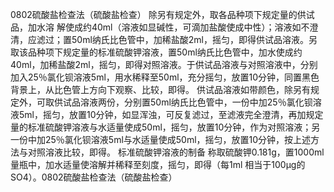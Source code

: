 0802硫酸盐检查法（硫酸盐检查）
除另有规定外，取各品种项下规定量的供试品，加水溶
解使成约40ml（溶液如显碱性，可滴加盐酸使成中性）；溶液如不澄清，应滤过；置50ml纳氏比色管中，加稀盐酸2ml，摇匀，即得供试品溶液。另取该品种项下规定量的标准硫酸钾溶液，置50ml纳氏比色管中，加水使成约40ml，加稀盐酸2ml，摇匀，即得对照溶液。于供试品溶液与对照溶液中，分别加入25％氯化钡溶液5ml，用水稀释至50ml，充分摇匀，放置10分钟，同置黑色背景上，从比色管上方向下观察、比较，即得。
供试品溶液如带颜色，除另有规定外，可取供试品溶液两份，分别置50ml纳氏比色管中，一份中加25％氯化钡溶液5ml，摇匀，放置10分钟，如显浑浊，可反复滤过，至滤液完全澄清，再加规定量的标准硫酸钾溶液与水适量使成50ml，摇匀，放置10分钟，作为对照溶液；另一份中加25％氯化钡溶液5ml与水适量使成50ml，摇匀，放置10分钟，按上述方法与对照溶液比较，即得。
标准硫酸钾溶液的制备 称取硫酸钾0.181g，置1000ml 量瓶中，加水适量使溶解并稀释至刻度，摇匀，即得（每1ml 相当于100μg的SO4）。0802硫酸盐检查法（硫酸盐检查）